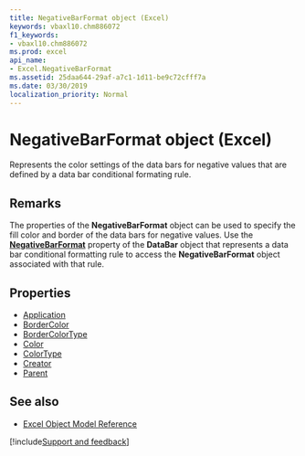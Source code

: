 ```yaml
---
title: NegativeBarFormat object (Excel)
keywords: vbaxl10.chm886072
f1_keywords:
- vbaxl10.chm886072
ms.prod: excel
api_name:
- Excel.NegativeBarFormat
ms.assetid: 25daa644-29af-a7c1-1d11-be9c72cfff7a
ms.date: 03/30/2019
localization_priority: Normal
---
```



# NegativeBarFormat object (Excel)

Represents the color settings of the data bars for negative values that are defined by a data bar conditional formating rule.


## Remarks

The properties of the **NegativeBarFormat** object can be used to specify the fill color and border of the data bars for negative values. Use the **[NegativeBarFormat](Excel.DataBar.NegativeBarFormat.md)** property of the **DataBar** object that represents a data bar conditional formatting rule to access the **NegativeBarFormat** object associated with that rule.

## Properties

- [Application](Excel.NegativeBarFormat.Application.md)
- [BorderColor](Excel.NegativeBarFormat.BorderColor.md)
- [BorderColorType](Excel.NegativeBarFormat.BorderColorType.md)
- [Color](Excel.NegativeBarFormat.Color.md)
- [ColorType](Excel.NegativeBarFormat.ColorType.md)
- [Creator](Excel.NegativeBarFormat.Creator.md)
- [Parent](Excel.NegativeBarFormat.Parent.md)

## See also

- [Excel Object Model Reference](overview/Excel/object-model.md)

[!include[Support and feedback](~/includes/feedback-boilerplate.md)]
